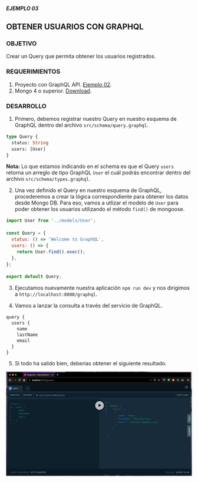 ##### EJEMPLO 03
## OBTENER USUARIOS CON GRAPHQL

### OBJETIVO
Crear un Query que permita obtener los usuarios registrados.

### REQUERIMIENTOS
1. Proyecto con GraphQL API. [Ejemplo 02](../Ejemplo-02).
2. Mongo 4 o superior. [Download](https://www.mongodb.com/download-center/community).

### DESARROLLO
1. Primero, debemos registrar nuestro Query en nuestro esquema de GraphQL dentro del archivo `src/schema/query.graphql`.
```graphql
type Query {
  status: String
  users: [User]
}
```
**Nota:** Lo que estamos indicando en el schema es que el Query `users` retorna un arreglo de tipo GraphQL `User` el cuál podrás encontrar dentro del archivo `src/schema/types.graphql`.

2. Una vez definido el Query en nuestro esquema de GraphQL, procederemos a crear la lógica correspondiente para obtener los datos desde Mongo DB. Para eso, vamos a utlizar el modelo de `User` para poder obtener los usuarios utilizando el método `find()` de mongoose.
```js
import User from '../models/User';

const Query = {
  status: () => 'Welcome to GraphQL',
  users: () => {
    return User.find().exec();
  },
};

export default Query;
```

3. Ejecutamos nuevamente nuestra aplicación `npm run dev` y nos dirigimos a `http://localhost:8080/graphql`.

4. Vamos a lanzar la consulta a través del servicio de GraphQL.
```
query {
  users {
    name
    lastName
    email
  }
}
```

5. Si todo ha salido bien, deberías obtener el siguiente resultado.

![GraphiQL Query Users](./screenshots/graphql-playground-query-users.png)

